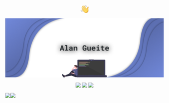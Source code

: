 <div align="center"><a href="#"><img src="https://raw.githubusercontent.com/alangueite/alangueite/master/wave.png" width="25px"></a>
  
<a href="https://alangueite.fr"><img src="https://raw.githubusercontent.com/alangueite/alangueite/master/header.png"></a>
  
<a href="https://discord.com/users/179650847032999936"><img src="http://img.shields.io/badge/-Discord-blue?logo=discord&color=7289DA&logoColor=fff"></a> <a href="https://open.spotify.com/artist/00pwyFykLbFwDi97G3Vrxf"><img src="http://img.shields.io/badge/-Spotify-blue?logo=spotify&color=1ED760&logoColor=fff"></a> <a href="https://youtube.com/Shelp"><img src="http://img.shields.io/badge/-YouTube-blue?logo=youtube&color=FF0000&logoColor=fff"></a></div>


<a href="#"><img align="left" src="https://github-readme-stats.vercel.app/api?username=alangueite&theme=tokyonight&bg_color=fff&text_color=23272A&title_color=7289DA&hide_border=true"/>
<img align="left" src="https://github-readme-stats.vercel.app/api/top-langs/?username=alangueite&layout=compact&card_width=250&theme=tokyonight&bg_color=fff&text_color=23272A&title_color=7289DA&hide_border=true"/></a>
